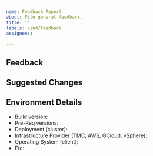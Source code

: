 ```yaml
---
name: Feedback Report
about: File general feedback.
title: ''
labels: kind/feedback
assignees: ''

---
```


<!-- Please search for any existing issues related to your feedback before creating a new one -->

## Feedback

<!-- Leave feedback here -->

## Suggested Changes

<!-- If applicable, leave details on suggestions for change -->

## Environment Details

* Build version:
* Pre-Req versions:
* Deployment (cluster):
* Infrastructure Provider (TMC, AWS, GCloud, vSphere):
* Operating System (client):
* Etc:
